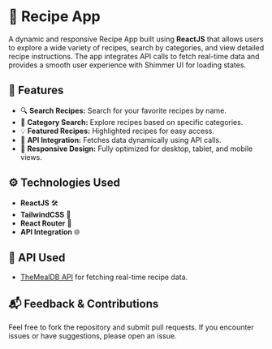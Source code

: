 # 🍳 Recipe App

A dynamic and responsive Recipe App built using **ReactJS** that allows users to explore a wide variety of recipes, search by categories, and view detailed recipe instructions. The app integrates API calls to fetch real-time data and provides a smooth user experience with Shimmer UI for loading states.

## 🌟 Features

- 🔍 **Search Recipes:** Search for your favorite recipes by name.
- 🍲 **Category Search:** Explore recipes based on specific categories.
- 💡 **Featured Recipes:** Highlighted recipes for easy access.
- 💾 **API Integration:** Fetches data dynamically using API calls.
- 📱 **Responsive Design:** Fully optimized for desktop, tablet, and mobile views.

## ⚙️ Technologies Used

- **ReactJS** 🛠️
- **TailwindCSS** 💅
- **React Router** 🔗
- **API Integration** 🌐

## 📡 API Used

- [TheMealDB API](https://www.themealdb.com/api.php) for fetching real-time recipe data.

## 📬 Feedback & Contributions

Feel free to fork the repository and submit pull requests. If you encounter issues or have suggestions, please open an issue.
